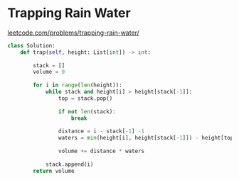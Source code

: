 # Trapping Rain Water
[leetcode.com/problems/trapping-rain-water/](https://leetcode.com/problems/trapping-rain-water/)

```python
class Solution:
    def trap(self, height: List[int]) -> int:
        
        stack = []
        volume = 0
        
        for i in range(len(height)):
            while stack and height[i] > height[stack[-1]]:
                top = stack.pop()
                
                if not len(stack):
                    break
                    
                distance = i - stack[-1] -1
                waters = min(height[i], height[stack[-1]]) - height[top]
                
                volume += distance * waters
                
            stack.append(i)
        return volume
```
